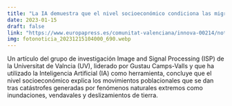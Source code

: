 ```yaml
---
title: "La IA demuestra que el nivel socioeconómico condiciona las migraciones por catástrofes ambientales"
date: 2023-01-15
draft: false
link: "https://www.europapress.es/comunitat-valenciana/innova-00214/noticia-ia-demuestra-nivel-socioeconomico-condiciona-migraciones-catastrofes-ambientales-20231215104000.html"
img: fotonoticia_20231215104000_690.webp
---
```


Un artículo del grupo de investigación Image and Signal Processing (ISP) de la Universitat de Valncia (UV), liderado por Gustau Camps-Valls y que ha utilizado la Inteligencia Artificial (IA) como herramienta, concluye que el nivel socioeconómico explica los movimientos poblacionales que se dan tras catástrofes generadas por fenómenos naturales extremos como inundaciones, vendavales y deslizamientos de tierra.